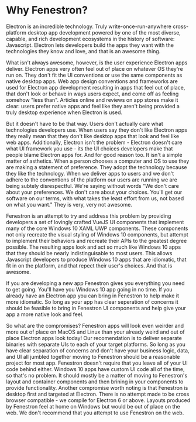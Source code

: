 # Why Fenestron?
Electron is an incredible technology. Truly write-once-run-anywhere cross-platform desktop app development powered by one of the most diverse, capable, and rich development ecosystems in the history of software: Javascript. Electron lets developers build the apps they want with the technologies they know and love, and that is an awesome thing.

What isn't always awesome, however, is the user experience Electron apps deliver. Electron apps very often feel out of place on whatever OS they're run on. They don't fit the UI conventions or use the same components as native desktop apps. Web app design conventions and frameworks are used for Electron app development resulting in apps that feel out of place, that don't look or behave in ways users expect, and come off as feeling somehow "less than". Articles online and reviews on app stores make it clear: users prefer native apps and feel like they aren't being provided a truly desktop experience when Electron is used.

But it doesn't have to be that way. Users don't actually care what technologies developers use. When users say they don't like Electron apps they really mean that they don't like desktop apps that look and feel like web apps. Additionally, Electron isn't the problem - Electron doesn't care what UI framework you use - its the UI choices developers make that people blame Electron apps for. And for good reason too. It isn't a simple matter of asthetics. When a person chooses a computer and OS to use they are making a statement of preference. They adopt the technology because they like the technology. When we deliver apps to users and we don't adhere to the conventions of the platform our users are running we are being subtely disrespectful. We're saying without words "We don't care about your preferences. We don't care about your choices. You'll get our software on our terms, with what takes the least effort from us, not based on what you want." They is very, very not awesome.

Fenestron is an attempt to try and address this problem by providing developers a set of lovingly crafted VueJS UI components that implement many of the core Windows 10 XAML UWP components. These components not only recreate the visual styling of Windows 10 components, but attempt to implement their behaviors and recreate their APIs to the greatest degree possible. The resulting apps look and act so much like Windows 10 apps that they should be nearly indistinguisable to most users. This allows Javascript developers to produce Windows 10 apps that are idiomatic, that fit in on the platform, and that repect their user's choices. And that is awesome.

If you are developing a new app Fenestron gives you everything you need to get going. You'll have you Windows 10 app going in no time. If you already have an Electron app you can bring in Fenestron to help make it more idiomatic. So long as your app has clear seperation of concerns it should be feasible to bring in Fenestron UI components and help give your app a more native look and feel.

So what are the compromises? Fenestron apps will look even weirder and more out of place on MacOS and Linux than your already weird and out of place Electron apps look today! Our recomendation is to deliver separate binaries with separate UIs to each of your target platforms. So long as you have clear separation of concerns and don't have your business logic, data, and UI all jumbled together moving to Fenestron should be a reasonable project for most app. Fenestron doesn't require that you leave all of your UI code behind either. Windows 10 apps have custom UI code all of the time, so that's no problem. It should mostly be a matter of moving to Fenestron's layout and container components and then brining in your components to provide functionality. Another compromise worth noting is that Fenestron is desktop first and targeted at Electron. There is no attempt made to be cross browser compatible - we compile for Electron 6 or above. Layouts produced by Fenestron feel at home on Windows but would be out of place on the web. We don't recommend that you attempt to use Fenestron on the web. 